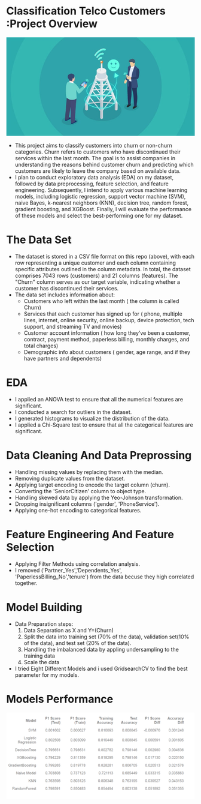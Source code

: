    # Classification Telco Customers :Project Overview
![Telco Image](https://github.com/germeengehad/Classification-Telco-Customers/blob/main/Telco-Improve-CX-Featured-Image_01-min.jpg)

 - This project aims to classify customers into churn or non-churn categories. Churn refers to customers who have discontinued their services within the last month. The goal is to assist companies in understanding the reasons behind customer churn and predicting which customers are likely to leave the company based on available data.
- I plan to conduct exploratory data analysis (EDA) on my dataset, followed by data preprocessing, feature selection, and feature engineering. Subsequently, I intend to apply various machine learning models, including logistic regression, support vector machine (SVM), naive Bayes, k-nearest neighbors (KNN), decision tree, random forest, gradient boosting, and XGBoost. Finally, I will evaluate the performance of these models and select the best-performing one for my dataset.
  
# The Data Set
- The dataset is stored in a CSV file format on this repo (above), with each row representing a unique customer and each column containing specific attributes outlined in the column metadata. In total, the dataset comprises 7043 rows (customers) and 21 columns (features). The "Churn" column serves as our target variable, indicating whether a customer has discontinued their services.
- The data set includes information about:
  -   Customers who left within the last month ( the column is called Churn)
  -  Services that each customer has signed up for ( phone, multiple lines, internet, online security, online backup, device protection, tech support, and streaming TV and movies)
  -  Customer account information ( how long they’ve been a customer, contract, payment method, paperless billing, monthly charges, and total charges)
  -  Demographic info about customers ( gender, age range, and if they have partners and dependents)
     
# EDA
- I applied an ANOVA test to ensure that all the numerical features are significant.
- I conducted a search for outliers in the dataset.
- I generated histograms to visualize the distribution of the data.
- I applied a Chi-Square test to ensure that all the categorical features are significant.

# Data Cleaning And Data Preprossing
- Handling missing values by replacing them with the median.
- Removing duplicate values from the dataset.
- Applying target encoding to encode the target column (churn).
- Converting the 'SeniorCitizen' column to object type.
- Handling skewed data by applying the Yeo-Johnson transformation.
- Dropping insignificant columns ('gender', 'PhoneService').
- Applying one-hot encoding to categorical features.

# Feature Engineering And Feature Selection
- Applying Filter Methods using correlation analysis.
- I removed ('Partner_Yes','Dependents_Yes', 'PaperlessBilling_No','tenure') from the data becuse they high correlated together.

# Model Building
- Data Preparation steps:
  1)  Data Separation as X and Y=(Churn)
  2)  Split the data into training set (70% of the data), validation set(10% of the data), and test set (20% of the data).
  3)  Handling the imbalanced data by appling undersampling to the training data
  4)  Scale the data
- I tried Eight Different Models and i used GridsearchCV to find the best parameter for my models.

# Models Performance 
![model](https://github.com/germeengehad/Classification-Telco-Customers/blob/main/Screenshot%20(404).png)


  


 
    
